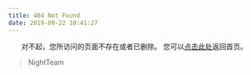 ```yaml
---
title: 404 Not Found
date: 2019-09-22 10:41:27
---
```


<center>
对不起，您所访问的页面不存在或者已删除。
您可以<a href="https://askluolei.github.io>">点击此处</a>返回首页。
</center>

<blockquote class="blockquote-center">
    NightTeam
</blockquote>
